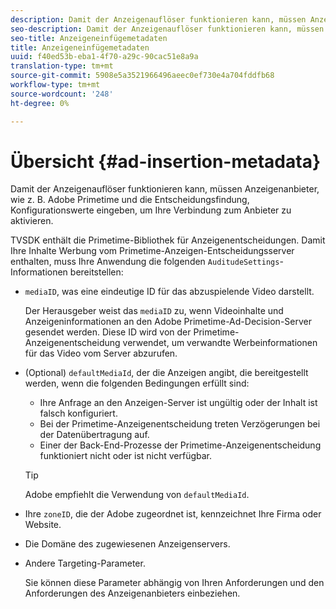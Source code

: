 ```yaml
---
description: Damit der Anzeigenauflöser funktionieren kann, müssen Anzeigenanbieter, wie z. B. Adobe Primetime und die Entscheidungsfindung, Konfigurationswerte eingeben, um Ihre Verbindung zum Anbieter zu aktivieren.
seo-description: Damit der Anzeigenauflöser funktionieren kann, müssen Anzeigenanbieter, wie z. B. Adobe Primetime und die Entscheidungsfindung, Konfigurationswerte eingeben, um Ihre Verbindung zum Anbieter zu aktivieren.
seo-title: Anzeigeneinfügemetadaten
title: Anzeigeneinfügemetadaten
uuid: f40ed53b-eba1-4f70-a29c-90cac51e8a9a
translation-type: tm+mt
source-git-commit: 5908e5a3521966496aeec0ef730e4a704fddfb68
workflow-type: tm+mt
source-wordcount: '248'
ht-degree: 0%

---
```



# Übersicht {#ad-insertion-metadata}

Damit der Anzeigenauflöser funktionieren kann, müssen Anzeigenanbieter, wie z. B. Adobe Primetime und die Entscheidungsfindung, Konfigurationswerte eingeben, um Ihre Verbindung zum Anbieter zu aktivieren.

TVSDK enthält die Primetime-Bibliothek für Anzeigenentscheidungen. Damit Ihre Inhalte Werbung vom Primetime-Anzeigen-Entscheidungsserver enthalten, muss Ihre Anwendung die folgenden `AuditudeSettings`-Informationen bereitstellen:

* `mediaID`, was eine eindeutige ID für das abzuspielende Video darstellt.

   Der Herausgeber weist das `mediaID` zu, wenn Videoinhalte und Anzeigeninformationen an den Adobe Primetime-Ad-Decision-Server gesendet werden. Diese ID wird von der Primetime-Anzeigenentscheidung verwendet, um verwandte Werbeinformationen für das Video vom Server abzurufen.

* (Optional) `defaultMediaId`, der die Anzeigen angibt, die bereitgestellt werden, wenn die folgenden Bedingungen erfüllt sind:

   * Ihre Anfrage an den Anzeigen-Server ist ungültig oder der Inhalt ist falsch konfiguriert.
   * Bei der Primetime-Anzeigenentscheidung treten Verzögerungen bei der Datenübertragung auf.
   * Einer der Back-End-Prozesse der Primetime-Anzeigenentscheidung funktioniert nicht oder ist nicht verfügbar.

   >[!TIP]
   >
   >Adobe empfiehlt die Verwendung von `defaultMediaId`.

* Ihre `zoneID`, die der Adobe zugeordnet ist, kennzeichnet Ihre Firma oder Website.
* Die Domäne des zugewiesenen Anzeigenservers.
* Andere Targeting-Parameter.

   Sie können diese Parameter abhängig von Ihren Anforderungen und den Anforderungen des Anzeigenanbieters einbeziehen.
